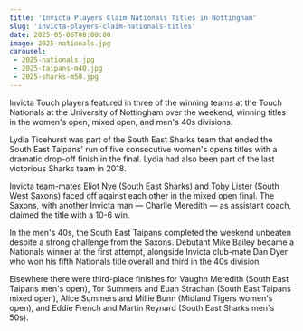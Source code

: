 ```yaml
---
title: 'Invicta Players Claim Nationals Titles in Nottingham'
slug: 'invicta-players-claim-nationals-titles'
date: 2025-05-06T08:00:00
image: 2025-nationals.jpg
carousel:
 - 2025-nationals.jpg
 - 2025-taipans-m40.jpg
 - 2025-sharks-m50.jpg
---
```

Invicta Touch players featured in three of the winning teams at the Touch Nationals at the University
of Nottingham over the weekend, winning titles in the women's open, mixed open, and men's 40s divisions.
<!--more-->
Lydia Ticehurst was part of the South East Sharks team that ended the South East Taipans' run
of five consecutive women's opens titles with a dramatic drop-off finish in the final. Lydia had
also been part of the last victorious Sharks team in 2018.

Invicta team-mates Eliot Nye (South East Sharks) and Toby Lister (South West
Saxons) faced off against each other in the mixed open final. The Saxons, with another Invicta man
&mdash; Charlie Meredith &mdash; as assistant coach, claimed the title with a 10-6 win.

In the men's 40s, the South East Taipans completed the weekend unbeaten despite a strong challenge
from the Saxons. Debutant Mike Bailey became a Nationals winner at the first attempt, alongside
Invicta club-mate Dan Dyer who won his fifth Nationals title overall and third in the 40s division.

Elsewhere there were third-place finishes for Vaughn Meredith (South East Taipans men's open),
Tor Summers and Euan Strachan (South East Taipans mixed open), Alice Summers and Millie Bunn (Midland
Tigers women's open), and Eddie French and Martin Reynard (South East Sharks men's 50s).

